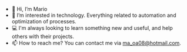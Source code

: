 - 👋 Hi, I’m Mario
- 👀 I’m interested in technology. Everything related to automation and optimization of processes.
- 💻 I'm always looking to learn something new and useful, and help others with their projects.
- 📫 How to reach me? You can contact me via ma_oa08@hotmail.com.

<!---
ScrabbleScratch/ScrabbleScratch is a ✨ special ✨ repository because its `README.md` (this file) appears on your GitHub profile.
You can click the Preview link to take a look at your changes.
--->
